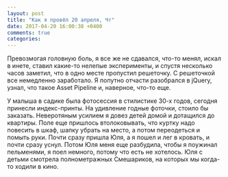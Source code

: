 ```yaml
---
layout: post
title: "Как я провёл 20 апреля, Чт"
date: 2017-04-20 16:00:38 +0400
comments: true
categories: 
---
```



Превозмогая головную боль, я все же не сдавался, что-то менял, искал в инете, ставил какие-то нелепые эксперименты, и спустя несколько часов заметил, что в одно месте пропустил решеточку. С решеточкой все немедленно заработало. Я попутно отчасти разобрался в jQuery, узнал, что такое Asset Pipeline и, наверное, что-то еще.

У малыша в садике была фотосессия в стилистике 30-х годов, сегодня принесли индекс-принты. На удивление годные фоточки, стоило бы заказать. Неверотяным усилием я довез детей домой и дотащился до квартиры. Поле еще пришлось втолоковывать, что куртку надо повесить в шкаф, шапку убрать на место, а потом переодеться и помыть руки. Почти сразу пришла Юля, а я пошел и лег в кровать, и почти сразу уснул. Потом Юля меня еще разбудила, чтобы я поужинал пельменями, я поел немного, потому что есть не хотелось. Юля с детьми смотрела полнометражных Смешариков, на которых мы когда-то ходили в кино.